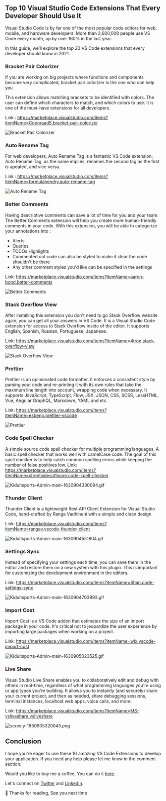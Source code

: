 ## Top 10 Visual Studio Code Extensions That Every Developer Should Use It


Visual Studio Code is by far one of the most popular code editors for web, mobile, and hardware developers. More than 2,600,000 people use VS Code every month, up by over 160% in the last year.

In this guide, we’ll explore the top 20 VS Code extensions that every developer should know in 2021.



### Bracket Pair Colorizer

If you are working on big projects where functions and components become very complicated, bracket pair colorizer is the one who can help you

This extension allows matching brackets to be identified with colors. The user can define which characters to match, and which colors to use. It is one of the must-have extensions for all developers. 

Link : https://marketplace.visualstudio.com/items?itemName=CoenraadS.bracket-pair-colorizer


![Bracket Pair Colorizer](https://cdn.hashnode.com/res/hashnode/image/upload/v1630828799003/xu-uoSinc.gif)



### Auto Rename Tag

For web developers, Auto Rename Tag is a fantastic VS Code extension. Auto Rename Tag, as the name implies, renames the second tag as the first is updated, and vice versa. 

Link : https://marketplace.visualstudio.com/items?itemName=formulahendry.auto-rename-tag

![Auto Rename Tag
](https://cdn.hashnode.com/res/hashnode/image/upload/v1630829170171/Y0qExTYqc.gif)

### Better Comments

Having descriptive comments can save a lot of time for you and your team. The Better Comments extension will help you create more human-friendly comments in your code. With this extension, you will be able to categorize your annotations into :

- Alerts
- Queries
- TODOs Highlights 
- Commented out code can also be styled to make it clear the code shouldn't be there
- Any other comment styles you'd like can be specified in the settings

Link: https://marketplace.visualstudio.com/items?itemName=aaron-bond.better-comments

![Better Comments](https://cdn.hashnode.com/res/hashnode/image/upload/v1630829587544/Mpjhn-xFS.gif)

### Stack Overflow View
After installing this extension you don't need to go Stack Overflow website again, you can get all your answers in VS Code. It is a Visual Studio Code extension for access to Stack Overflow inside of the editor. It supports English, Spanish, Russian, Portuguese, Japanese.

Link: https://marketplace.visualstudio.com/items?itemName=4tron.stack-overflow-view

![Stack Overflow View](https://cdn.hashnode.com/res/hashnode/image/upload/v1630830320171/y29_2dE9s.gif)

### Prettier
Prettier is an opinionated code formatter. It enforces a consistent style by parsing your code and re-printing it with its own rules that take the maximum line length into account, wrapping code when necessary. It supports JavaScript, TypeScript, Flow, JSX, JSON, CSS, SCSS, LessHTML, Vue, Angular GraphQL, Markdown, YAML and etc. 

Link: https://marketplace.visualstudio.com/items?itemName=esbenp.prettier-vscode

![Prettier](https://cdn.hashnode.com/res/hashnode/image/upload/v1630904166310/MXh4PuZqB.gif)

### Code Spell Checker

A simple source code spell checker for multiple programming languages. A basic spell checker that works well with camelCase code. The goal of this spell checker is to help catch common spelling errors while keeping the number of false positives low.
Link: https://marketplace.visualstudio.com/items?itemName=streetsidesoftware.code-spell-checker

![Kidultsports-Admin-main-1630904330094.gif](https://cdn.hashnode.com/res/hashnode/image/upload/v1630904411405/ZHzP6sbSg.gif)


### Thunder Client

Thunder Client is a lightweight Rest API Client Extension for Visual Studio Code, hand-crafted by Ranga Vadhineni with a simple and clean design.

Link: https://marketplace.visualstudio.com/items?itemName=rangav.vscode-thunder-client

![Kidultsports-Admin-main-1630904551804.gif](https://cdn.hashnode.com/res/hashnode/image/upload/v1630904592546/XFH5_0POz.gif)

### Settings Sync
Instead of specifying your settings each time, you can save them in the editor and restore them on a new system with this plugin. This is important for customizing the development environment in the editors.

Link: https://marketplace.visualstudio.com/items?itemName=Shan.code-settings-sync

![Kidultsports-Admin-main-1630904703893.gif](https://cdn.hashnode.com/res/hashnode/image/upload/v1630904761062/3sqRSeUMz.gif)


### Import Cost

Import Cost is a VS Code addon that estimates the size of an import package in your code. It's critical not to jeopardize the user experience by importing large packages when working on a project.

Link: https://marketplace.visualstudio.com/items?itemName=wix.vscode-import-cost

![Kidultsports-Admin-main-1630905023525.gif](https://cdn.hashnode.com/res/hashnode/image/upload/v1630905056025/lHFcy3kKP.gif)


### Live Share
Visual Studio Live Share enables you to collaboratively edit and debug with others in real-time, regardless of what programming languages you're using or app types you're building. It allows you to instantly (and securely) share your current project, and then as needed, share debugging sessions, terminal instances, localhost web apps, voice calls, and more.

Link: https://marketplace.visualstudio.com/items?itemName=MS-vsliveshare.vsliveshare

![screely-1630905320043.png](https://cdn.hashnode.com/res/hashnode/image/upload/v1630905326360/8BZgMcIcr.png)




## Conclusion 

I hope you’re eager to use these 10 amazing VS Code Extensions to develop your application. If you need any help please let me know in the comment section. 

Would you like to buy me a coffee, You can do it [here](https://www.buymeacoffee.com/suhailkakar).

Let's connect on  [Twitter](https://twitter.com/suhailkakar)  and  [LinkedIn](https://www.linkedin.com/in/suhailkakar/). 

👋 Thanks for reading, See you next time


